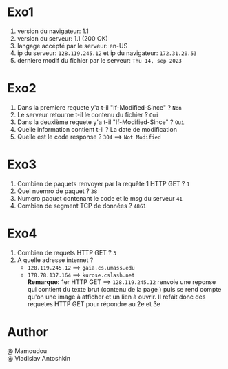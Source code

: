 # Exo1

1. version du navigateur: 1.1
2. version du serveur: 1.1 (200 OK)
3. langage accépté par le serveur: en-US
4. ip du serveur: `128.119.245.12` et ip du navigateur: `172.31.20.53`
5. derniere modif du fichier par le serveur: `Thu 14, sep 2023`

# Exo2

1. Dans la premiere requete y'a t-il "If-Modified-Since" ? `Non`
2. Le serveur retourne t-il le contenu du fichier ? `Oui`
3. Dans la deuxième requete y'a t-il "If-Modified-Since" ? `Oui`
4. Quelle information contient t-il ? La date de modification
5. Quelle est le code response ? `304` ==> `Not Modified`

# Exo3

1. Combien de paquets renvoyer par la requête 1 HTTP GET ? `1`
2. Quel nuemro de paquet ? `38`
3. Numero paquet contenant le code et le msg du serveur `41`
4. Combien de segment TCP de données ? `4861`

# Exo4

1. Combien de requets HTTP GET ? `3`
2. A quelle adresse internet ?
   - `128.119.245.12` ==> `gaia.cs.umass.edu`
   - `178.78.137.164` ==> `kurose.cslash.net`  
     **Remarque:** 1er HTTP GET ==> `128.119.245.12` renvoie une reponse qui contient du texte brut (contenu de la page ) puis se rend compte qu'on une image à afficher et un lien à ouvrir. Il refait donc des requetes HTTP GET pour répondre au 2e et 3e

# Author

@ Mamoudou  
@ Vladislav Antoshkin
